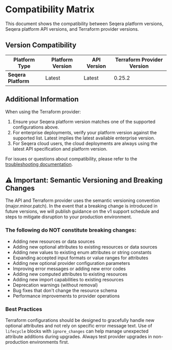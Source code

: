 # Compatibility Matrix

This document shows the compatibility between Seqera platform versions, Seqera platform API versions, and Terraform provider versions.

## Version Compatibility

| Platform Type | Platform Version | API Version | Terraform Provider Version |
|---------------|------------------|-------------|----------------------------|
| **Seqera Platform** | Latest | Latest | 0.25.2  |

## Additional Information

When using the Terraform provider:

1. Ensure your Seqera platform version matches one of the supported configurations above.
2. For enterprise deployments, verify your platform version against the supported list. Latest implies the latest available enterprise version.
3. For Seqera cloud users, the cloud deployments are always using the latest API specification and platform version.

For issues or questions about compatibility, please refer to the [troubleshooting documentation](internal/troubleshooting.md).

## ⚠️ Important: Semantic Versioning and Breaking Changes

The API and Terraform provider uses the semantic versioning convention (major.minor.patch). In the event that a breaking change is introduced in future versions, we will publish guidance on the v1 support schedule and steps to mitigate disruption to your production environment.

### The following do NOT constitute breaking changes:

* Adding new resources or data sources
* Adding new optional attributes to existing resources or data sources
* Adding new values to existing enum attributes or string constants
* Expanding accepted input formats or value ranges for attributes
* Adding new optional provider configuration parameters
* Improving error messages or adding new error codes
* Adding new computed attributes to existing resources
* Adding new import capabilities to existing resources
* Deprecation warnings (without removal)
* Bug fixes that don't change the resource schema
* Performance improvements to provider operations

### Best Practices

Terraform configurations should be designed to gracefully handle new optional attributes and not rely on specific error message text. Use of `lifecycle` blocks with `ignore_changes` can help manage unexpected attribute additions during upgrades. Always test provider upgrades in non-production environments first.
